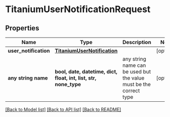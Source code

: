 # TitaniumUserNotificationRequest


## Properties
Name | Type | Description | Notes
------------ | ------------- | ------------- | -------------
**user_notification** | [**TitaniumUserNotification**](TitaniumUserNotification.md) |  | [optional] 
**any string name** | **bool, date, datetime, dict, float, int, list, str, none_type** | any string name can be used but the value must be the correct type | [optional]

[[Back to Model list]](../README.md#documentation-for-models) [[Back to API list]](../README.md#documentation-for-api-endpoints) [[Back to README]](../README.md)


